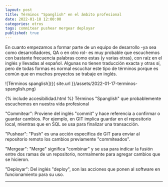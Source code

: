 ```yaml
---
layout: post
title: Términos "Spanglish" en el ámbito profesional
date: 2022-01-18 12:00:00
categories: otros
tags: commitear pushear mergear deployar
published: true
---
```



En cuanto empezamos a formar parte de un equipo de desarrollo -ya sea como desarrolladores, QA o en otro rol- es muy probable que escuchemos con bastante frecuencia palabras como estas (y varias otras), con raíz en el inglés y llevadas al español. Algunas no tienen traducción exacta y otras sí, pero de todas formas es normal escuchar este tipo de términos porque es común que en muchos proyectos se trabaje en inglés.

![Términos spanglish]({{ site.url }}/assets/2022-01-17-terminos-spanglish.png)


{% include accesibilidad.html %}
Términos "Spanglish" que probablemente escuchemos en nuestra vida profesional

"Commitear": Proviene del inglés "commit" y hace referencia a confirmar o guardar cambios. Por ejemplo, en GIT implica guardar en el repositorio local, mientras que en SQL se usa para finalizar una transacción.

"Pushear": "Push" es una acción específica de GIT para enviar al repositorio remoto los cambios previamente "commiteados".

"Mergear": "Merge" significa "combinar" y se usa para indicar la fusión entre dos ramas de un repositorio, normalmente para agregar cambios que se hicieron.

"Deployar": Del inglés "deploy", son las acciones que ponen al software en funcionamiento para su uso.

</div></details>
<hr />
